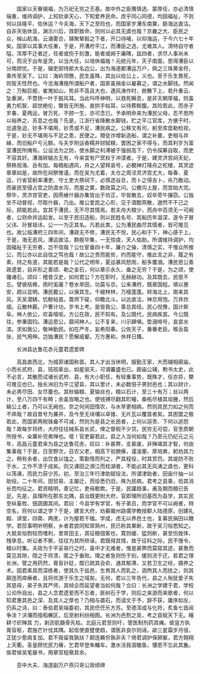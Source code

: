 <!-- { "loadSidebar": true } -->
　　国家以天眷锡福，为万祀无穷之丕基。故中外之臣膺慎选、蒙厚任，亦必清慎端重，维持调护，上知钦承天心，下知爱养民命。庶乎同心同德，均固福祉，不则何以扶隆平、佐休运？今夫海，天下之至险也，而国家岁漕东南粟，繇海达直沽。自非天佑休显，渊示川后，效职致命，则何以必其无虞也哉？京畿之大、臣民之众，梯山航海，云涌雾合，辏聚辇毂之下者，开口待哺，以仰海运，于今六七十年矣。国家以其事大任重，于是，开漕府平江，而漕臣之选，尤难其人。清特自守者隘，浑厚不迁者迂，任者或伤于刻激，能者或阙于廉隅，兹四者，求尽人事尚未可，而况于出布皇灵，以当大任，以培休福哉！元统元年，天子南面，思得漕臣以分南顾忧。于是，辍吏部侍郎大名边公，出为海道都漕运万户，佩之三珠黄金符，乘传至吴下。公曰：海屿领徼，民生虽殊，其出以给公上，义也。至于乐生畏死，则皆天性然也。今沧海漕挽所谓船户者，国家虽捐金以雇募之，谓之水脚钱。然闻之：万斛巨舰，崔嵬如山，势非不高且大也，遇风涛作时，掀舞下上，若升重云、坠重渊，不啻扬一叶于振风耳。当此呌呼神明，以救死瞬息，是非天朝厚福，则虽勇力机智、超世絶伦，槩皆无所施，直拱手帖耳，以待葬鲸腹。其险若此，而赤子岁春、夏两运，冒万死、不顾一生，亦可念已。予承明命来为漕民父母，忍不思所以裕养之、苏息之也哉？先是，江浙行省降散水脚钱，贮之平江官库，方俵于时，忿遽急迫，钞多不堪用，钞贯或不足，漕民病之。公移文有司，躬至库盘勒检视，于是，钞无不堪用与不足之患，民便之。猾徒诈增新造船，谓之补置，吏相与并縁，而旧船户亏元额。与夫岁附运香糯并财赋粮，罢困之家不得与，而其利岁为富室漕民所掩有。公设法为之防，使水脚之利溥被于强弱高下，仍令探筹自取，而吏不容其奸。漕海转输古无有，今来宜有尸冥权于冲漠者。于是，建灵济宫祠天妃，祭秩视海、岳有加。每粮船遇风，舟之人望拜哀号，必覩神灯降舟之柁楼，其灵迹章章如是，故所在祠祭惟谨。而在吴为尤着，太仓之周泾灵济宫尤大，每春、夏运，行省官躬率漕吏、守土吏大祭祠下，必慎选谷旦，而卜之得吉卜，舟乃敢动。而豪民至侵占宫之防虞水沟，而屋之累，数政莫之问。公撤沟上屋，而宫始大完。祭毕，灵济宫官吏，因燕飨什器办集皆出于坊正，毕皆散去，奴卒旁午攘窃。公独坐不动督视，尽取什器，乃出。推公爱民之心形，见于酒酣燕散，邈然不干己之际，顾能若此。宜其于漕民，无不尽其情焉。若夫舟大粮少，而舟中百须无一可阙者，公则命并运起发。以至于民旧造船，则以民姓名号、其船历年滋深，遂令子冒父讳、孙冒祖讳，公一一为正其名。凡若此类，公为漕民曲尽其情者，皆可推见也。故公临漕府三四年间，漕政无不修，漕民无不悦，民心和于下，神心感于上。于是，海无恶风，漕运直沽，群舰毕集，一无惊虞，天人佑助。所谓维持调护，均固福祉于无穷者，岂不信哉？公仕宦垂四十年，廉介之操，清慎之实，不惟众所推公，而公亦以此自信之笃也哉！故公之贵而能贫，约而能守，推此言之非，履之有素，持之有道，其能若是哉？公代之明年，夏运暴风怒雨，船多覆溺。漕民思公善政遗爱，自非形之善颂、勒之金石，何以章示永久、垂之无穷？于是，为之颂，使镵诸石。颂曰：稽昔汉史，如何君公？方在职时，无赫赫功。及其既去，民思不忘。譬彼桔槔，雨时奚庸？卷水旱田，功莫与京。公来漕府，既章国程。填以惠安，疏以显明。漕民戴公，以保其生。千艘林林，万樯蓬蓬。转海北上，南来其风。天吴潜鳞，饥鲸帖首。篙师下碇，仰瞻北斗。以达直沽，神京用饱。万井炊烟，云散林薮。户曹计功，岁书上考。是皆我公，善总其纽。民心悦豫，国计斯阜。神人依公，欢喜噎呕。方公在政，民不知有。及公既代，民病疾首。今公既往，参秉国钧。漕运思公，靡间神人。公不复来，川示肆嗔。垫溺啼号，哀哀水滨。求如我公，敬神勤民。如在严冬，妄希阳春。公佐天子，番番老臣。喉舌翕张，民气用伸。岂独漕民？愿解戚颦。万方惠和，休祥日臻。

　　长洲县达鲁花赤元童君遗爱碑

　　高昌直西北，为城郭诸国称首。其人才出当休明，服勤王家，大而辅相廊庙，小而长贰府、县，班班辈出，如星丽天，可谓蕃盛也已。廊庙公辅，勲书太史，此不必言，其散而试诸长贰府、县，有大小职任，有轻重事势，既殊才，任亦异，槩可推见也已。独长洲旧为平江望县，其以里计，未必数倍子男封邑也；其以财计，未必男尽田、女尽蚕也。其秋输粮、夏输丝也，粮以石计，至三十有万；丝以两计，至八万四千有畸；余盖皆略之也。使钱镈尽翻其町疃，桑柘尽植其垣塍，然后输公上者，乃可以无阙也。奈之何闲田惰农，与水旱更相病，然则其民力如之何而不瘁哉？故自昔号为兼并，及今至无块壤以卓锥、无片瓦以覆首者矣。其困罢之极若此，而国家两税铢龠不可减，然则为是县之长民者，上何以逭责、下何以逃怨哉？故每岁将终，大府往往械系县长贰，俾之督税不少贷。民穷无可偿，官至质朝所授书，籴粟补完弗惮也。噫！官吏窘若此，县之人当何如哉？乃至元仍纪元之元年，高昌元童君来为县之达鲁花赤，叹曰：补甚弊，支甚废，非殚竭其才智，何由集事哉？于是，日至野次，召农父老，相高下验腴瘠，谨浚塞、厚培粪，躬劝其力之。稍有余者，出饮食以馌之，策勤惰而列之，严其程役，时其赏罚。其堤防不败于水，工作不溃于成矣。则又课田之濒江而枕湖者，不能必其无风涛之虞也，更科以荡课，而民力获少苏。初，至治三年行津助赋役法，所谓津助者，田亩什抽一以助役。二十年间，田贸易、主屡迁，而役悉仍旧，殊为民病。君考之县乘，验其消长而均征之。君资精明，善记忆，吏毋敢欺。于是，民讙趋事，甫及期而粮已告足。先是，县理所在郡东北隅，县治既更附大府，官即理所旧基而为县学，其实民至纵畜牧、佃蔬圃其间。君曰：今县学有学官，有子弟员，而学官不可以阙者，特空名，将何以谓之学？于是，建言大府，劝募徽州路儒学教授郡人陆德原，创建礼殿、讲堂，四斋、两庑，计为屋若干楹。学成，虑无以养邑士也，复募民捐田以饍学。君莅事明听明察，乡者君尝同知常熟州，民已称其果断，故于吴习俗悉知之。大抵吴俗剽轻而嗜利，里胥田主，其征粮佃客也，寛则缓、猛则断，甚至伤肢体、残孳息。听讼者不察，往往为其所矫诬。君既得其情，故于征科之际，民不慢令，粮以时集。夫政为于平妥易行之时，虽中才无难者，惟是甚弊而莫窥其迹，甚惫而莫见其隙，隠之于将溃，匿之于垂败。理之者急则伤于刻，缓则流于迂。若君之理长洲，譬之用药然，膏盲针砭，既已疏其会俞、通其郁滞，又若卫生之经，摄养之术。固君素具而深练者，使其久于兹邑，生育其人而乳之，涵煦其人而抚之，则其颠连而瘁瘠者，且将优游于乐生之域矣。无何，君以三年告代，县之人殆犹爱子失其慈母，弟子失其严师，其倾企而延望者当如何哉？佥曰：长洲之学建于君，学校公论所自出，县之人念君遗爱而不忘者，匪树石于学，则后之来游而来歌者，何以知君惠其邑之深、及其人之厚也？乃相与砻石，而请文于予，辞不获，庸序如左，仍系之诗，曰：泰伯君吴端委初，其民伾伾乐方苏。至德浑成与化符，炙鱼七首闿争涂？沃壤而擅稻蠏区，后至射利纷相图。长洲为邑割之吴，考之县赋天下无。疃耕寸织殚其 力，剥沥肌髓骨先枯。北庭元君至则吁，譬医制剂药其痡。彼竖方执膏盲枢，君施芒针伐其隅。起伛使直躄使趋，谓医非良尔则诬。歘三星霜岁月徂，正犹少愈病复加。君不我留我孰扶？颠连羇穷孰非夫？倚君调护保厥躯，君方翱翔上天衢。圣皇顾忧民力瘏，乞君早登朱轓车。激水活我涸辙鱼，懐恩不忘此其麁。俟君侯吴笔屡书，用章官程儆其余。

　　亚中大夫、海道副万户燕只哥公政绩碑

